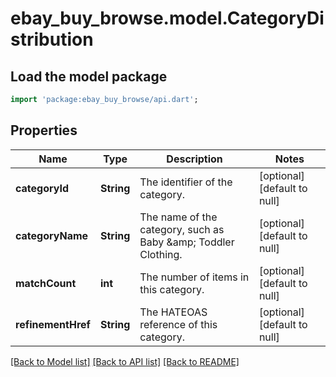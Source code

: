 # ebay_buy_browse.model.CategoryDistribution

## Load the model package
```dart
import 'package:ebay_buy_browse/api.dart';
```

## Properties
Name | Type | Description | Notes
------------ | ------------- | ------------- | -------------
**categoryId** | **String** | The identifier of the category. | [optional] [default to null]
**categoryName** | **String** | The name of the category, such as Baby &amp;amp; Toddler Clothing. | [optional] [default to null]
**matchCount** | **int** | The number of items in this category. | [optional] [default to null]
**refinementHref** | **String** | The HATEOAS reference of this category. | [optional] [default to null]

[[Back to Model list]](../README.md#documentation-for-models) [[Back to API list]](../README.md#documentation-for-api-endpoints) [[Back to README]](../README.md)


